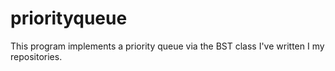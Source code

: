 # priorityqueue
This program implements a priority queue via the BST class I've written I my repositories.
